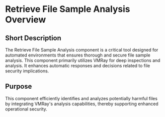 # Retrieve File Sample Analysis Overview

## Short Description
The Retrieve File Sample Analysis component is a critical tool designed for automated environments that ensures thorough and secure file sample analysis. This component primarily utilizes VMRay for deep inspections and analysis. It enhances automatic responses and decisions related to file security implications.

## Purpose
This component efficiently identifies and analyzes potentially harmful files by integrating VMRay's analysis capabilities, thereby supporting enhanced operational security.